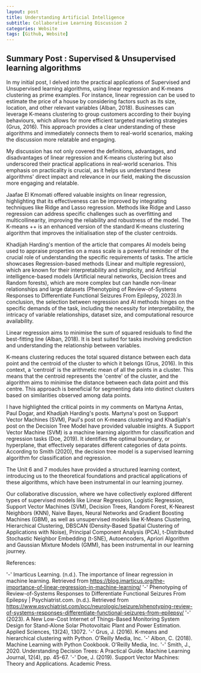 ```yaml
---
layout: post
title: Understanding Artificial Intelligence
subtitle: Collaborative Learning Discussion 2
categories: Website
tags: [Github, Website]
---
```

 
## Summary Post : Supervised & Unsupervised learning algorithms

In my initial post, I delved into the practical applications of Supervised and Unsupervised learning algorithms, using linear regression and K-means clustering as prime examples. For instance, linear regression can be used to estimate the price of a house by considering factors such as its size, location, and other relevant variables (Alban, 2018). Businesses can leverage K-means clustering to group customers according to their buying behaviours, which allows for more efficient targeted marketing strategies (Grus, 2016). This approach provides a clear understanding of these algorithms and immediately connects them to real-world scenarios, making the discussion more relatable and engaging.

My discussion has not only covered the definitions, advantages, and disadvantages of linear regression and K-means clustering but also underscored their practical applications in real-world scenarios. This emphasis on practicality is crucial, as it helps us understand these algorithms' direct impact and relevance in our field, making the discussion more engaging and relatable.

Jaafae El Kmomati offered valuable insights on linear regression, highlighting that its effectiveness can be improved by integrating techniques like Ridge and Lasso regression. Methods like Ridge and Lasso regression can address specific challenges such as overfitting and multicollinearity, improving the reliability and robustness of the model. The K-means ++ is an enhanced version of the standard K-means clustering algorithm that improves the initialisation step of the cluster centroids.

Khadijah Harding's mention of the article that compares AI models being used to appraise properties on a mass scale is a powerful reminder of the crucial role of understanding the specific requirements of tasks. The article showcases Regression-based methods (Linear and multiple regression), which are known for their interpretability and simplicity, and Artificial intelligence-based models (Artificial neural networks, Decision trees and Random forests), which are more complex but can handle non-linear relationships and large datasets (Phenotyping of Review-of-Systems Responses to Differentiate Functional Seizures From Epilepsy, 2023).In conclusion, the selection between regression and AI methods hinges on the specific demands of the task, including the necessity for interpretability, the intricacy of variable relationships, dataset size, and computational resource availability.

Linear regression aims to minimise the sum of squared residuals to find the best-fitting line (Alban, 2018). It is best suited for tasks involving prediction and understanding the relationship between variables.

K-means clustering reduces the total squared distance between each data point and the centroid of the cluster to which it belongs (Grus, 2016). In this context, a 'centroid' is the arithmetic mean of all the points in a cluster. This means that the centroid represents the 'centre' of the cluster, and the algorithm aims to minimise the distance between each data point and this centre. This approach is beneficial for segmenting data into distinct clusters based on similarities observed among data points.

I have highlighted the critical points in my comments on Martyna Antas, Paul Dogar, and Khadijah Harding's posts. Martyna's post on Support Vector Machines (SVM), Paul's post on K-means clustering and Khadijah's post on the Decision Tree Model have provided valuable insights. A Support Vector Machine (SVM) is a machine learning algorithm for classification and regression tasks (Doe, 2019). It identifies the optimal boundary, or hyperplane, that effectively separates different categories of data points. According to Smith (2020), the decision tree model is a supervised learning algorithm for classification and regression.

The Unit 6 and 7 modules have provided a structured learning context, introducing us to the theoretical foundations and practical applications of these algorithms, which have been instrumental in our learning journey.

Our collaborative discussion, where we have collectively explored different types of supervised models like Linear Regression, Logistic Regression, Support Vector Machines (SVM), Decision Trees, Random Forest, K-Nearest Neighbors (KNN), Naive Bayes, Neural Networks and Gradient Boosting Machines (GBM), as well as unsupervised models like K-Means Clustering, Hierarchical Clustering, DBSCAN (Density-Based Spatial Clustering of Applications with Noise), Principal Component Analysis (PCA), t-Distributed Stochastic Neighbor Embedding (t-SNE), Autoencoders, Apriori Algorithm and Gaussian Mixture Models (GMM), has been instrumental in our learning journey.

References:

'-' Imarticus Learning. (n.d.). The importance of linear regression in machine learning. Retrieved from https://blog.imarticus.org/the-importance-of-linear-regression-in-machine-learning/
'-' Phenotyping of Review-of-Systems Responses to Differentiate Functional Seizures From Epilepsy | Psychiatrist.com. (n.d.). Retrieved from https://www.psychiatrist.com/pcc/neurologic/seizure/phenotyping-review-of-systems-responses-differentiate-functional-seizures-from-epilepsy/
'-' (2023). A New Low-Cost Internet of Things-Based Monitoring System Design for Stand-Alone Solar Photovoltaic Plant and Power Estimation. Applied Sciences, 13(24), 13072.
'-' Grus, J. (2016). K-means and hierarchical clustering with Python. O'Reilly Media, Inc.
'-' Albon, C. (2018). Machine Learning with Python Cookbook. O'Reilly Media, Inc.
'-' Smith, J., 2020. Understanding Decision Trees: A Practical Guide. Machine Learning Journal, 12(4), pp. 45-67.
'-' Doe, J. (2019). Support Vector Machines: Theory and Applications. Academic Press.
